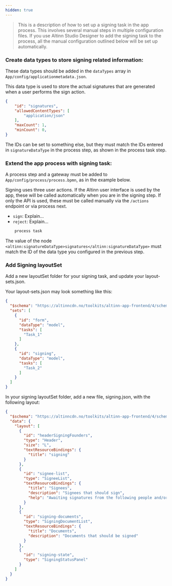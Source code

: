 ```yaml
---
hidden: true
---
```


> This is a description of how to set up a signing task in the app process. This involves several manual steps in multiple
> configuration files.
> If you use Altinn Studio Designer to add the signing task to the process, all the manual configuration outlined below
> will be set up automatically. 

### Create data types to store signing related information:

These data types should be added in the `dataTypes` array in `App/config/applicationmetadata.json`.

This data type is used to store the actual signatures that are generated when a user performs the sign action. 

```json
{
    "id": "signatures",
    "allowedContentTypes": [
        "application/json"
    ],
    "maxCount": 1,
    "minCount": 0,
}
```


 The IDs can be set to something else, but they must match the IDs entered in `signatureDataType` in the process step, as shown in the process task step.

### Extend the app process with signing task:

A process step and a gateway must be added to `App/config/process/process.bpmn`, as in the example below.

Signing uses three user actions. If the Altinn user interface is used by the app, these will be called automatically when you are in the signing step. If only the API is used, these must be called manually via the `/actions` endpoint or via process next.
- `sign`: Explain...
- `reject`: Explain...

```xml
    process task
```
The value of the node `<altinn:signatureDataType>signatures</altinn:signatureDataType>` must match the ID of the data type you configured in the previous step.

### Add Signing layoutSet

Add a new layoutSet folder for your signing task, and update your layout-sets.json.

Your layout-sets.json may look something like this:

```json
{
  "$schema": "https://altinncdn.no/toolkits/altinn-app-frontend/4/schemas/json/layout/layout-sets.schema.v1.json",
  "sets": [
    {
      "id": "form",
      "dataType": "model",
      "tasks": [
        "Task_1"
      ]
    },
    {
      "id": "signing",
      "dataType": "model",
      "tasks": [
        "Task_2"
      ]
    }
  ]
}
```

In your signing layoutSet folder, add a new file, signing.json, with the following layout:

```json
{
  "$schema": "https://altinncdn.no/toolkits/altinn-app-frontend/4/schemas/json/layout/layout.schema.v1.json",
  "data": {
    "layout": [
      {
        "id": "headerSigningFounders",
        "type": "Header",
        "size": "L",
        "textResourceBindings": {
          "title": "signing"
        }
      },
      {
        "id": "signee-list",
        "type": "SigneeList",
        "textResourceBindings": {
          "title": "Signees",
          "description": "Signees that should sign",
          "help": "Awaiting signatures from the following people and/or organsations"
        }
      },
      {
        "id": "signing-documents",
        "type": "SigningDocumentList",
        "textResourceBindings": {
          "title": "Documents",
          "description": "Documents that should be signed"
        }
      },
      {
        "id": "signing-state",
        "type": "SigningStatusPanel"
      }
    ]
  }
}
```